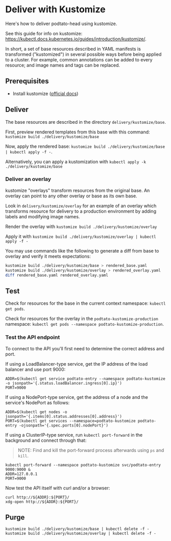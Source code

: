 # Deliver with Kustomize

Here's how to deliver podtato-head using kustomize.

See this guide for info on kustomize: <https://kubectl.docs.kubernetes.io/guides/introduction/kustomize/>.

In short, a set of base resources described in YAML manifests is transformed
("kustomized") in several possible ways before being applied to a cluster. For
example, common annotations can be added to every resource; and image names and
tags can be replaced.

## Prerequisites

- Install kustomize ([official docs](https://kubectl.docs.kubernetes.io/installation/kustomize/))

## Deliver

The base resources are described in the directory `delivery/kustomize/base`.

First, preview rendered templates from this base with this command: `kustomize build ./delivery/kustomize/base`

Now, apply the rendered base: `kustomize build ./delivery/kustomize/base | kubectl apply -f -`.

Alternatively, you can apply a kustomization with
`kubectl apply -k ./delivery/kustomize/base`

### Deliver an overlay

kustomize "overlays" transform resources from the original base. An overlay can
point to any other overlay or base as its own base.

Look in `delivery/kustomize/overlay` for an example of an overlay which
transforms resource for delivery to a production environment by adding labels
and modifying image names.

Render the overlay with `kustomize build ./delivery/kustomize/overlay`

Apply it with `kustomize build ./delivery/kustomize/overlay | kubectl apply -f -`

You may use commands like the following to generate a diff from base to overlay and verify it meets expectations:

```bash
kustomize build ./delivery/kustomize/base > rendered_base.yaml
kustomize build ./delivery/kustomize/overlay > rendered_overlay.yaml
diff rendered_base.yaml rendered_overlay.yaml
```

## Test

Check for resources for the base in the current context namespace: `kubectl get pods`.

Check for resources for the overlay in the `podtato-kustomize-production` namespace: `kubectl get pods --namespace podtato-kustomize-production`.

### Test the API endpoint

To connect to the API you'll first need to determine the correct address and
port.

If using a LoadBalancer-type service, get the IP address of the load balancer
and use port 9000:

```
ADDR=$(kubectl get service podtato-entry --namespace podtato-kustomize -o jsonpath='{.status.loadBalancer.ingress[0].ip}')
PORT=9000
```

If using a NodePort-type service, get the address of a node and the service's
NodePort as follows:

```
ADDR=$(kubectl get nodes -o jsonpath='{.items[0].status.addresses[0].address}')
PORT=$(kubectl get services --namespace=podtato-kustomize podtato-entry -ojsonpath='{.spec.ports[0].nodePort}')
```

If using a ClusterIP-type service, run `kubectl port-forward` in the background
and connect through that:

> NOTE: Find and kill the port-forward process afterwards using `ps` and `kill`.

```
kubectl port-forward --namespace podtato-kustomize svc/podtato-entry 9000:9000 &
ADDR=127.0.0.1
PORT=9000
```

Now test the API itself with curl and/or a browser:

```
curl http://${ADDR}:${PORT}/
xdg-open http://${ADDR}:${PORT}/
```

## Purge

```
kustomize build ./delivery/kustomize/base | kubectl delete -f -
kustomize build ./delivery/kustomize/overlay | kubectl delete -f -
```